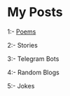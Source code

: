 # My Posts
1:- <a href="./poems">Poems</a>

2:- Stories

3:- Telegram Bots

4:- Random Blogs

5:- Jokes
